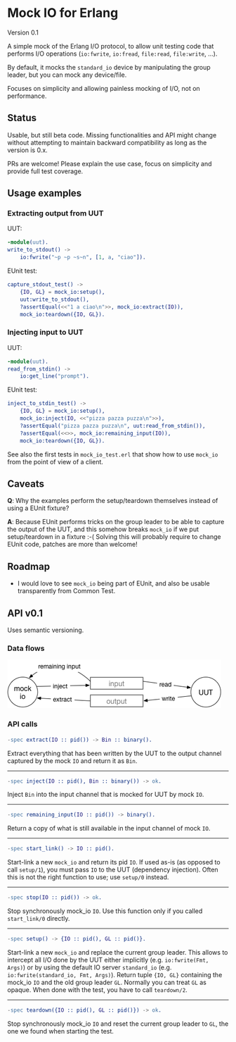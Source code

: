 # Mock IO for Erlang

Version 0.1

A simple mock of the Erlang I/O protocol, to allow unit testing code that performs I/O operations (`io:fwrite`, `io:fread`, `file:read`, `file:write`, ...).

By default, it mocks the `standard_io` device by manipulating the group leader, but you can mock any device/file.

Focuses on simplicity and allowing painless mocking of I/O, not on performance.

## Status

Usable, but still beta code. Missing functionalities and API might change without attempting to maintain backward compatibility as long as the version is 0.x.

PRs are welcome! Please explain the use case, focus on simplicity and provide full test coverage.

## Usage examples

### Extracting output from UUT

UUT:
```erlang
-module(uut).
write_to_stdout() ->
    io:fwrite("~p ~p ~s~n", [1, a, "ciao"]).
```

EUnit test:

```erlang
capture_stdout_test() ->
    {IO, GL} = mock_io:setup(),
    uut:write_to_stdout(),
    ?assertEqual(<<"1 a ciao\n">>, mock_io:extract(IO)),
    mock_io:teardown({IO, GL}).
```

### Injecting input to UUT

UUT:

```erlang
-module(uut).
read_from_stdin() ->
    io:get_line("prompt").
```

EUnit test:

```erlang
inject_to_stdin_test() ->
    {IO, GL} = mock_io:setup(),
    mock_io:inject(IO, <<"pizza pazza puzza\n">>),
    ?assertEqual("pizza pazza puzza\n", uut:read_from_stdin()),
    ?assertEqual(<<>>, mock_io:remaining_input(IO)),
    mock_io:teardown({IO, GL}).
```

See also the first tests in `mock_io_test.erl` that show how to use `mock_io` from the point of view of a client.

## Caveats

**Q**: Why the examples perform the setup/teardown themselves instead of using a EUnit fixture?

**A**: Because EUnit performs tricks on the group leader to be able to capture the output of the UUT, and this somehow breaks `mock_io` if we put setup/teardown in a fixture :-( Solving this will probably require to change EUnit code, patches are more than welcome!

## Roadmap

- I would love to see `mock_io` being part of EUnit, and also be usable transparently from Common Test.

## API v0.1

Uses semantic versioning.

### Data flows

![flows of mock_io](priv/mock_io.png)

### API calls

```erlang
-spec extract(IO :: pid()) -> Bin :: binary().
```
Extract everything that has been written by the UUT to the output channel
captured by the mock `IO` and return it as `Bin`.

---

```erlang
-spec inject(IO :: pid(), Bin :: binary()) -> ok.
```
Inject `Bin` into the input channel that is mocked for UUT by mock `IO`.

---

```erlang
-spec remaining_input(IO :: pid()) -> binary().
```
Return a copy of what is still available in the input channel of mock `IO`.

---

```erlang
-spec start_link() -> IO :: pid().
```
Start-link a new `mock_io` and return its pid `IO`. If used as-is (as
opposed to call `setup/1`), you must pass `IO` to the UUT (dependency
injection). Often this is not the right function to use; use `setup/0`
instead.

---

```erlang
-spec stop(IO :: pid()) -> ok.
```
Stop synchronously mock_io `IO`. Use this function only if you called
`start_link/0` directly.

---

```erlang
-spec setup() -> {IO :: pid(), GL :: pid()}.
```
Start-link a new `mock_io` and replace the current group leader. This allows
to intercept all I/O done by the UUT either implicitly (e.g.
`io:fwrite(Fmt, Args)`) or by using the default IO server `standard_io`
(e.g. `io:fwrite(standard_io, Fmt, Args)`).
Return tuple `{IO, GL}` containing the mock_io `IO` and the old group leader
`GL`. Normally you can treat `GL` as opaque. When done with the test, you
have to call `teardown/2`.

---

```erlang
-spec teardown({IO :: pid(), GL :: pid()}) -> ok.
```
Stop synchronously mock_io `IO` and reset the current group leader to `GL`,
the one we found when starting the test.
